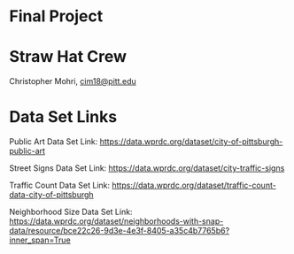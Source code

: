 # Final Project

# Straw Hat Crew
Christopher Mohri, cim18@pitt.edu


# Data Set Links
Public Art Data Set Link: https://data.wprdc.org/dataset/city-of-pittsburgh-public-art

Street Signs Data Set Link: https://data.wprdc.org/dataset/city-traffic-signs

Traffic Count Data Set Link: https://data.wprdc.org/dataset/traffic-count-data-city-of-pittsburgh

Neighborhood Size Data Set Link: https://data.wprdc.org/dataset/neighborhoods-with-snap-data/resource/bce22c26-9d3e-4e3f-8405-a35c4b7765b6?inner_span=True
